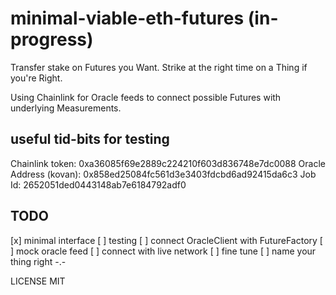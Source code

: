 # minimal-viable-eth-futures (in-progress)

Transfer stake on Futures you Want. Strike at the right time on a Thing if you're Right.

Using Chainlink for Oracle feeds to connect possible Futures with underlying Measurements.

## useful tid-bits for testing
Chainlink token: 		0xa36085f69e2889c224210f603d836748e7dc0088
Oracle Address (kovan): 0x858ed25084fc561d3e3403fdcbd6ad92415da6c3
Job Id: 				2652051ded0443148ab7e6184792adf0

## TODO
[x] minimal interface
[ ] testing
[ ] connect OracleClient with FutureFactory
[ ] mock oracle feed
[ ] connect with live network
[ ] fine tune
[ ] name your thing right -.-

LICENSE MIT
